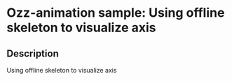 # Ozz-animation sample: Using offline skeleton to visualize axis

## Description

Using offline skeleton to visualize axis

